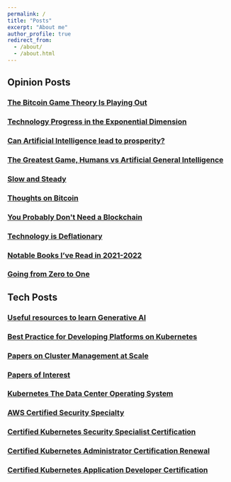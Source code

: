 ```yaml
---
permalink: /
title: "Posts"
excerpt: "About me"
author_profile: true
redirect_from: 
  - /about/
  - /about.html
---
```


## Opinion Posts

### [The Bitcoin Game Theory Is Playing Out](/publications/bitcoin-game-theory-is-playing-out)

### [Technology Progress in the Exponential Dimension](/publications/technology-progress-in-the-exponential-dimension)

### [Can Artificial Intelligence lead to prosperity?](/publications/ai-prosperity)

### [The Greatest Game, Humans vs Artificial General Intelligence](/publications/the-greatest-game)

### [Slow and Steady](/publications/slow-and-steady)

### [Thoughts on Bitcoin](/publications/thoughts-on-bitcoin)

### [You Probably Don't Need a Blockchain](/publications/probably-dont-need-a-blockchain)

### [Technology is Deflationary](/publications/technology-is-deflationary)

### [Notable Books I’ve Read in 2021-2022](/publications/2022-books-read)

### [Going from Zero to One](/publications/going-from-zero-to-one)

## Tech Posts

### [Useful resources to learn Generative AI](/publications/generative-ai)

### [Best Practice for Developing Platforms on Kubernetes](/publications/kubernetes-best-practices)

### [Papers on Cluster Management at Scale](/publications/cluster-management-papers)

### [Papers of Interest](/publications/papers-of-interest)

### [Kubernetes The Data Center Operating System](/publications/kubernetes-the-data-center-operating-system)

### [AWS Certified Security Specialty](/publications/aws-security-certification)

### [Certified Kubernetes Security Specialist Certification](/publications/cks-certification)

### [Certified Kubernetes Administrator Certification Renewal](/publications/cka-certification-renewal)

### [Certified Kubernetes Application Developer Certification](/publications/ckad-certification)

